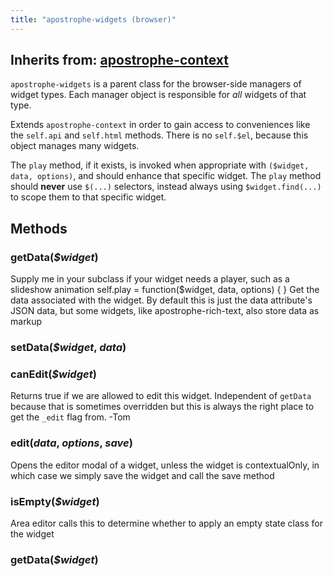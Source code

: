 ```yaml
---
title: "apostrophe-widgets (browser)"
---
```

## Inherits from: [apostrophe-context](../apostrophe-utils/browser-apostrophe-context.html)
`apostrophe-widgets` is a parent class for the browser-side managers of
widget types. Each manager object is responsible for *all* widgets of that type.

Extends `apostrophe-context` in order to gain access to conveniences like
the `self.api` and `self.html` methods. There is no `self.$el`, because
this object manages many widgets.

The `play` method, if it exists, is invoked when appropriate with `($widget, data, options)`,
and should enhance that specific widget. The `play` method should **never** use
`$(...)` selectors, instead always using `$widget.find(...)` to scope them to that
specific widget.


## Methods
### getData(*$widget*)
Supply me in your subclass if your widget
needs a player, such as a slideshow animation
self.play = function($widget, data, options) {
}
Get the data associated with the widget. By
default this is just the data attribute's
JSON data, but some widgets, like apostrophe-rich-text,
also store data as markup
### setData(*$widget*, *data*)

### canEdit(*$widget*)
Returns true if we are allowed to edit this widget.
Independent of `getData` because that is sometimes
overridden but this is always the right place to get
the `_edit` flag from. -Tom
### edit(*data*, *options*, *save*)
Opens the editor modal of a widget, unless the widget is contextualOnly,
in which case we simply save the widget and call the save method
### isEmpty(*$widget*)
Area editor calls this to determine whether to apply an empty state
class for the widget
### getData(*$widget*)

